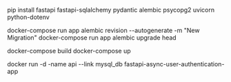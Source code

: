 pip install fastapi fastapi-sqlalchemy pydantic alembic psycopg2 uvicorn python-dotenv

docker-compose run app alembic revision --autogenerate -m "New Migration" docker-compose run app alembic upgrade head

docker-compose build docker-compose up

docker run -d -name api --link mysql_db fastapi-async-user-authentication-app